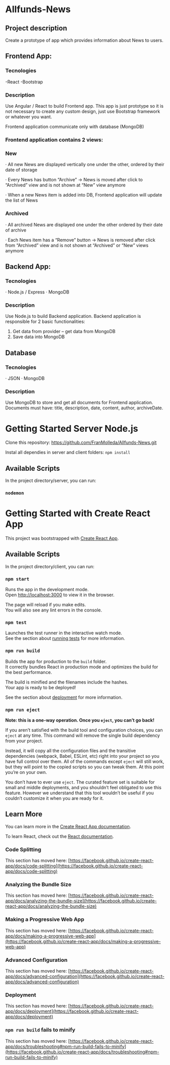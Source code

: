 # Allfunds-News

## Project description

Create a prototype of app which provides information about News to users. 

## Frontend App:

### Tecnologies

-React
-Bootstrap

### Description

Use Angular / React to build Frontend app. This app is just prototype so it is not necessary to create any custom design, just use Bootstrap framework or whatever you want.

Frontend application communicate only with database (MongoDB) 

### Frontend application contains 2 views: 

### New 

· All new News are displayed vertically one under the other, ordered by their date of  storage 

· Every News has button “Archive” -> News is moved after click to “Archived” view 
and is not shown at “New” view anymore 

· When a new News item is added into DB, Frontend application will update the list of News

### Archived 

· All archived News are displayed one under the other ordered by their date of  archive 

· Each News item has a “Remove” button → News is removed after click from  “Archived” view and is not shown at “Archived” or “New” views anymore



## Backend App:

### Tecnologies

· Node.js / Express 
· MongoDB 


### Description

Use Node.js to build Backend application. 
Backend application is responsible for 2 basic functionalities: 

1. Get data from provider – get data from MongoDB 
2. Save data into MongoDB 


## Database 

### Tecnologies

· JSON 
· MongoDB 

### Description

Use MongoDB to store and get all documents for Frontend application. Documents must have: title, description, date, content, author, archiveDate.



# Getting Started Server Node.js

Clone this repository: https://github.com/FranMolleda/Allfunds-News.git

Instal all dependies in server and client folders: `npm install` 

## Available Scripts

In the project directory/server, you can run:

### `nodemon`

# Getting Started with Create React App

This project was bootstrapped with [Create React App](https://github.com/facebook/create-react-app).

## Available Scripts

In the project directory/client, you can run:

### `npm start`

Runs the app in the development mode.\
Open [http://localhost:3000](http://localhost:3000) to view it in the browser.

The page will reload if you make edits.\
You will also see any lint errors in the console.

### `npm test`

Launches the test runner in the interactive watch mode.\
See the section about [running tests](https://facebook.github.io/create-react-app/docs/running-tests) for more information.

### `npm run build`

Builds the app for production to the `build` folder.\
It correctly bundles React in production mode and optimizes the build for the best performance.

The build is minified and the filenames include the hashes.\
Your app is ready to be deployed!

See the section about [deployment](https://facebook.github.io/create-react-app/docs/deployment) for more information.

### `npm run eject`

**Note: this is a one-way operation. Once you `eject`, you can’t go back!**

If you aren’t satisfied with the build tool and configuration choices, you can `eject` at any time. This command will remove the single build dependency from your project.

Instead, it will copy all the configuration files and the transitive dependencies (webpack, Babel, ESLint, etc) right into your project so you have full control over them. All of the commands except `eject` will still work, but they will point to the copied scripts so you can tweak them. At this point you’re on your own.

You don’t have to ever use `eject`. The curated feature set is suitable for small and middle deployments, and you shouldn’t feel obligated to use this feature. However we understand that this tool wouldn’t be useful if you couldn’t customize it when you are ready for it.

## Learn More

You can learn more in the [Create React App documentation](https://facebook.github.io/create-react-app/docs/getting-started).

To learn React, check out the [React documentation](https://reactjs.org/).

### Code Splitting

This section has moved here: [https://facebook.github.io/create-react-app/docs/code-splitting](https://facebook.github.io/create-react-app/docs/code-splitting)

### Analyzing the Bundle Size

This section has moved here: [https://facebook.github.io/create-react-app/docs/analyzing-the-bundle-size](https://facebook.github.io/create-react-app/docs/analyzing-the-bundle-size)

### Making a Progressive Web App

This section has moved here: [https://facebook.github.io/create-react-app/docs/making-a-progressive-web-app](https://facebook.github.io/create-react-app/docs/making-a-progressive-web-app)

### Advanced Configuration

This section has moved here: [https://facebook.github.io/create-react-app/docs/advanced-configuration](https://facebook.github.io/create-react-app/docs/advanced-configuration)

### Deployment

This section has moved here: [https://facebook.github.io/create-react-app/docs/deployment](https://facebook.github.io/create-react-app/docs/deployment)

### `npm run build` fails to minify

This section has moved here: [https://facebook.github.io/create-react-app/docs/troubleshooting#npm-run-build-fails-to-minify](https://facebook.github.io/create-react-app/docs/troubleshooting#npm-run-build-fails-to-minify)
